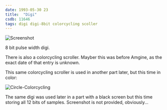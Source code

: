 ```yaml
---
date: 1993-05-30 23
title:  "Digi"
csdb: 11646
tags: digi digi-8bit colorcycling scoller
---
```

![Screenshot](/c64wrd/censor-design/wonderland10/digi.png)

8 bit pulse width digi.

<!--more-->

There is also a colorcycling scroller. Mayber this was before Amgine, as the exact date of that entry is unknown.

This same colorcycling scroller is used in another part later, but this time in color:

![Circle-Colorcycling](/c64wrd/censor-design/wonderland10/circle-colorcycling.png)

The same digi was used later in a part with a black screen but this time storing all 12 bits of samples. Screenshot is not provided, obviously...
